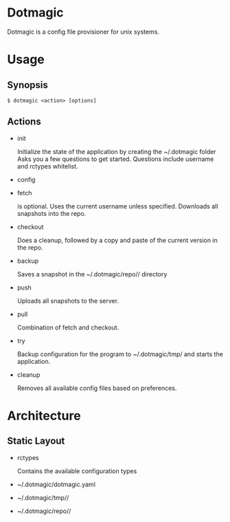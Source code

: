 Dotmagic
========

Dotmagic is a config file provisioner for unix systems.

Usage
=====

Synopsis
--------

    $ dotmagic <action> [options]

Actions
-------

* init

    Initialize the state of the application by creating the ~/.dotmagic folder
    Asks you a few questions to get started.
    Questions include username and rctypes whitelist.

* config

* fetch <username>

    <username> is optional. Uses the current username unless specified.
    Downloads all snapshots into the repo.

* checkout <username> <version>

    Does a cleanup, followed by a copy and paste of the current version in the repo.

* backup

    Saves a snapshot in the ~/.dotmagic/repo/<username>/ directory

* push

    Uploads all snapshots to the server.

* pull

    Combination of fetch and checkout.

* try <username> <appname> <cmd>

    Backup configuration for the program to ~/.dotmagic/tmp/
    and starts the application.

* cleanup

    Removes all available config files based on preferences.


Architecture
============

Static Layout
-------------

* rctypes

    Contains the available configuration types

* ~/.dotmagic/dotmagic.yaml

* ~/.dotmagic/tmp/<appname>/

* ~/.dotmagic/repo/<username>/



